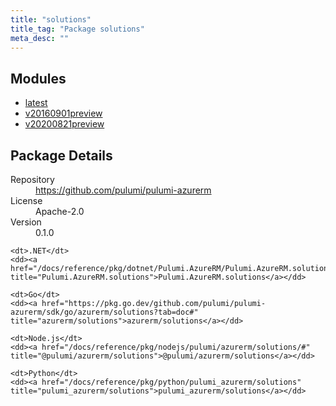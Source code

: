 ```yaml
---
title: "solutions"
title_tag: "Package solutions"
meta_desc: ""
---
```


<!-- WARNING: this file was generated by Pulumi Docs Generator. -->
<!-- Do not edit by hand unless you're certain you know what you are doing! -->



<h2 id="modules">Modules</h2>
<ul class="api">
    <li><a href="latest/" title="latest"><span class="symbol module"></span>latest</a></li>
    <li><a href="v20160901preview/" title="v20160901preview"><span class="symbol module"></span>v20160901preview</a></li>
    <li><a href="v20200821preview/" title="v20200821preview"><span class="symbol module"></span>v20200821preview</a></li>
</ul>

<h2 id="package-details">Package Details</h2>
<dl class="package-details">
	<dt>Repository</dt>
	<dd><a href="https://github.com/pulumi/pulumi-azurerm">https://github.com/pulumi/pulumi-azurerm</a></dd>
	<dt>License</dt>
	<dd>Apache-2.0</dd>
	<dt>Version</dt>
	<dd>0.1.0</dd>
</dl>



<dl class="tabular">

    <dt>.NET</dt>
    <dd><a href="/docs/reference/pkg/dotnet/Pulumi.AzureRM/Pulumi.AzureRM.solutions.html" title="Pulumi.AzureRM.solutions">Pulumi.AzureRM.solutions</a></dd>

    <dt>Go</dt>
    <dd><a href="https://pkg.go.dev/github.com/pulumi/pulumi-azurerm/sdk/go/azurerm/solutions?tab=doc#" title="azurerm/solutions">azurerm/solutions</a></dd>

    <dt>Node.js</dt>
    <dd><a href="/docs/reference/pkg/nodejs/pulumi/azurerm/solutions/#" title="@pulumi/azurerm/solutions">@pulumi/azurerm/solutions</a></dd>

    <dt>Python</dt>
    <dd><a href="/docs/reference/pkg/python/pulumi_azurerm/solutions" title="pulumi_azurerm/solutions">pulumi_azurerm/solutions</a></dd>

</dl>

